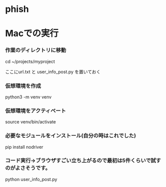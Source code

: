 # phish

# Macでの実行
### 作業のディレクトリに移動
cd ~/projects/myproject

ここにurl.txt と user_info_post.py を置いておく

### 仮想環境を作成
python3 -m venv venv

### 仮想環境をアクティベート
source venv/bin/activate

### 必要なモジュールをインストール(自分の時はこれでした)
pip install nodriver

### コード実行→ブラウザすごい立ち上がるので最初は5件くらいで試すのがよさそうです。
python user_info_post.py
